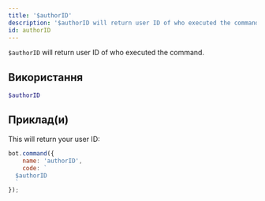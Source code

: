 ```yaml
---
title: '$authorID'
description: '$authorID will return user ID of who executed the command.'
id: authorID
---
```


`$authorID` will return user ID of who executed the command.

## Використання

```php
$authorID
```

## Приклад(и)

This will return your user ID:

```javascript
bot.command({
    name: 'authorID',
    code: `
  $authorID
  `
});
```